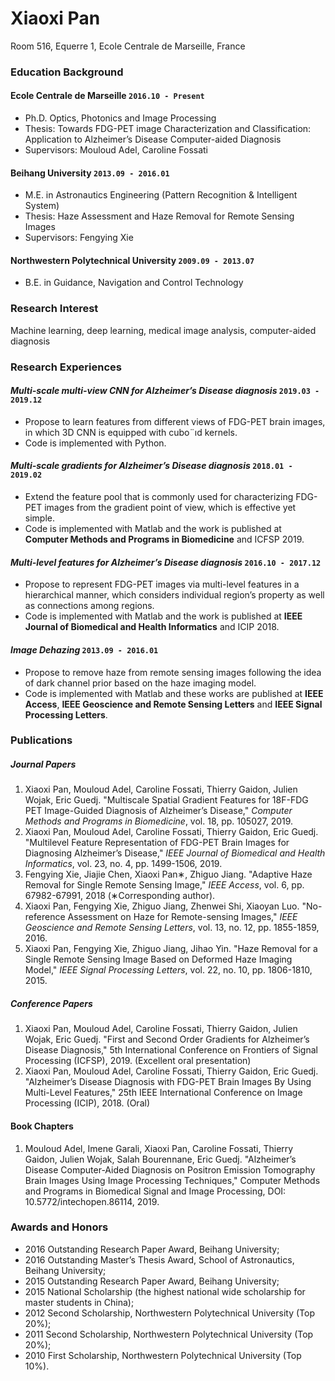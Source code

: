 # Xiaoxi Pan
Room 516, Equerre 1, Ecole Centrale de Marseille, France
### Education Background
#### __Ecole Centrale de Marseille__   `2016.10 - Present`
- Ph.D. Optics, Photonics and Image Processing
- Thesis: Towards FDG-PET image Characterization and Classification: Application to Alzheimer’s Disease
Computer-aided Diagnosis
- Supervisors: Mouloud Adel, Caroline Fossati

#### __Beihang University__   `2013.09 - 2016.01`
- M.E. in Astronautics Engineering (Pattern Recognition & Intelligent System)
- Thesis: Haze Assessment and Haze Removal for Remote Sensing Images
- Supervisors: Fengying Xie

#### __Northwestern Polytechnical University__ `2009.09 - 2013.07`
- B.E. in Guidance, Navigation and Control Technology

### Research Interest
Machine learning, deep learning, medical image analysis, computer-aided diagnosis

### Research Experiences
#### _Multi-scale multi-view CNN for Alzheimer’s Disease diagnosis_  `2019.03 - 2019.12`
- Propose to learn features from different views of FDG-PET brain images, in which 3D CNN is equipped with cubo¨ıd kernels.
- Code is implemented with Python.

#### _Multi-scale gradients for Alzheimer’s Disease diagnosis_  `2018.01 - 2019.02`
- Extend the feature pool that is commonly used for characterizing FDG-PET images from the gradient point of view, which is effective yet simple.
- Code is implemented with Matlab and the work is published at __Computer Methods and Programs in Biomedicine__ and ICFSP 2019.

#### _Multi-level features for Alzheimer’s Disease diagnosis_  `2016.10 - 2017.12`
- Propose to represent FDG-PET images via multi-level features in a hierarchical manner, which considers individual region’s property as well as connections among regions.
- Code is implemented with Matlab and the work is published at __IEEE Journal of Biomedical and Health Informatics__ and ICIP 2018.

#### _Image Dehazing_ `2013.09 - 2016.01`
- Propose to remove haze from remote sensing images following the idea of dark channel prior based on the haze imaging model.
- Code is implemented with Matlab and these works are published at __IEEE Access__, __IEEE Geoscience and Remote Sensing Letters__ and __IEEE Signal Processing Letters__.


### Publications
##### Journal Papers
1. Xiaoxi Pan, Mouloud Adel, Caroline Fossati, Thierry Gaidon, Julien Wojak, Eric Guedj. "Multiscale Spatial Gradient Features for 18F-FDG PET Image-Guided Diagnosis of Alzheimer’s Disease," _Computer Methods and Programs in Biomedicine_, vol. 18, pp. 105027, 2019.
2. Xiaoxi Pan, Mouloud Adel, Caroline Fossati, Thierry Gaidon, Eric Guedj. "Multilevel Feature Representation of FDG-PET Brain Images for Diagnosing Alzheimer’s Disease," _IEEE Journal of Biomedical and Health Informatics_, vol. 23, no. 4, pp. 1499-1506, 2019.
3. Fengying Xie, Jiajie Chen, Xiaoxi Pan∗, Zhiguo Jiang. "Adaptive Haze Removal for Single Remote Sensing Image," _IEEE Access_, vol. 6, pp. 67982-67991, 2018 (∗Corresponding author).
4. Xiaoxi Pan, Fengying Xie, Zhiguo Jiang, Zhenwei Shi, Xiaoyan Luo. "No-reference Assessment on Haze for Remote-sensing Images," _IEEE Geoscience and Remote Sensing Letters_, vol. 13, no. 12, pp. 1855-1859, 2016.
5. Xiaoxi Pan, Fengying Xie, Zhiguo Jiang, Jihao Yin. "Haze Removal for a Single Remote Sensing Image Based on Deformed Haze Imaging Model," _IEEE Signal Processing Letters_, vol. 22, no. 10, pp. 1806-1810, 2015.

##### Conference Papers
1. Xiaoxi Pan, Mouloud Adel, Caroline Fossati, Thierry Gaidon, Julien Wojak, Eric Guedj. "First and Second Order Gradients for Alzheimer’s Disease Diagnosis," 5th International Conference on Frontiers of Signal Processing (ICFSP), 2019. (Excellent oral presentation)
2. Xiaoxi Pan, Mouloud Adel, Caroline Fossati, Thierry Gaidon, Eric Guedj. "Alzheimer’s Disease Diagnosis with FDG-PET Brain Images By Using Multi-Level Features," 25th IEEE International Conference on Image Processing (ICIP), 2018. (Oral)

#### Book Chapters
1. Mouloud Adel, Imene Garali, Xiaoxi Pan, Caroline Fossati, Thierry Gaidon, Julien Wojak, Salah Bourennane, Eric Guedj. "Alzheimer’s Disease Computer-Aided Diagnosis on Positron Emission Tomography Brain Images Using Image Processing Techniques," Computer Methods and Programs in Biomedical Signal and Image Processing, DOI: 10.5772/intechopen.86114, 2019.

### Awards and Honors
- 2016 Outstanding Research Paper Award, Beihang University;
- 2016 Outstanding Master’s Thesis Award, School of Astronautics, Beihang University;
- 2015 Outstanding Research Paper Award, Beihang University;
- 2015 National Scholarship (the highest national wide scholarship for master students in China);
- 2012 Second Scholarship, Northwestern Polytechnical University (Top 20%);
- 2011 Second Scholarship, Northwestern Polytechnical University (Top 20%);
- 2010 First Scholarship, Northwestern Polytechnical University (Top 10%).

